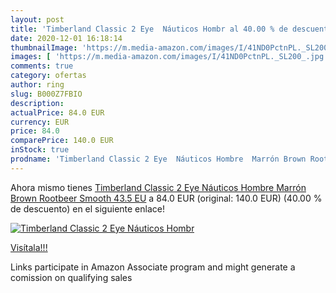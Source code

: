 ```yaml
---
layout: post
title: 'Timberland Classic 2 Eye  Náuticos Hombr al 40.00 % de descuento'
date: 2020-12-01 16:18:14
thumbnailImage: 'https://m.media-amazon.com/images/I/41ND0PctnPL._SL200_.jpg'
images: [ 'https://m.media-amazon.com/images/I/41ND0PctnPL._SL200_.jpg' ]
comments: true
category: ofertas
author: ring
slug: B000Z7FBIO
description:
actualPrice: 84.0 EUR
currency: EUR
price: 84.0
comparePrice: 140.0 EUR
inStock: true
prodname: 'Timberland Classic 2 Eye  Náuticos Hombre  Marrón Brown Rootbeer Smooth  43.5 EU'
---
```


Ahora mismo tienes [Timberland Classic 2 Eye  Náuticos Hombre  Marrón Brown Rootbeer Smooth  43.5 EU](https://www.amazon.es/dp/B000Z7FBIO/?tag=tolees-21) a 84.0 EUR (original: 140.0 EUR) (40.00 %  de descuento) en el siguiente enlace!

[![Timberland Classic 2 Eye  Náuticos Hombr](https://m.media-amazon.com/images/I/41ND0PctnPL._SL200_.jpg)](https://www.amazon.es/dp/B000Z7FBIO/?tag=tolees-21)

[Visítala!!!](https://www.amazon.es/dp/B000Z7FBIO/?tag=tolees-21)

Links participate in Amazon Associate program and might generate a comission on qualifying sales
